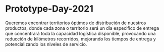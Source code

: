 # Prototype-Day-2021
Queremos encontrar territorios óptimos de distribución de nuestros productos, donde cada zona o territorio será un día especifico de entrega que concentrará toda la capacidad logística disponible, provocando una reducción de kilómetros recorridos, mejorando los tiempos de entrega y potencializando los niveles de servicio.
